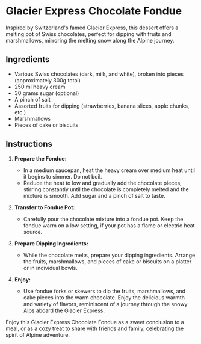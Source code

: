 # Glacier Express Chocolate Fondue

Inspired by Switzerland's famed Glacier Express, this dessert offers a melting pot of Swiss chocolates, perfect for dipping with fruits and marshmallows, mirroring the melting snow along the Alpine journey.

## Ingredients

* Various Swiss chocolates (dark, milk, and white), broken into pieces (approximately 300g total)
* 250 ml heavy cream
* 30 grams sugar (optional)
* A pinch of salt
* Assorted fruits for dipping (strawberries, banana slices, apple chunks, etc.)
* Marshmallows
* Pieces of cake or biscuits

## Instructions

1. **Prepare the Fondue:**
   * In a medium saucepan, heat the heavy cream over medium heat until it begins to simmer. Do not boil.
   * Reduce the heat to low and gradually add the chocolate pieces, stirring constantly until the chocolate is completely melted and the mixture is smooth. Add sugar and a pinch of salt to taste.

2. **Transfer to Fondue Pot:**
   * Carefully pour the chocolate mixture into a fondue pot. Keep the fondue warm on a low setting, if your pot has a flame or electric heat source.

3. **Prepare Dipping Ingredients:**
   * While the chocolate melts, prepare your dipping ingredients. Arrange the fruits, marshmallows, and pieces of cake or biscuits on a platter or in individual bowls.

4. **Enjoy:**
   * Use fondue forks or skewers to dip the fruits, marshmallows, and cake pieces into the warm chocolate. Enjoy the delicious warmth and variety of flavors, reminiscent of a journey through the snowy Alps aboard the Glacier Express.

Enjoy this Glacier Express Chocolate Fondue as a sweet conclusion to a meal, or as a cozy treat to share with friends and family, celebrating the spirit of Alpine adventure.

